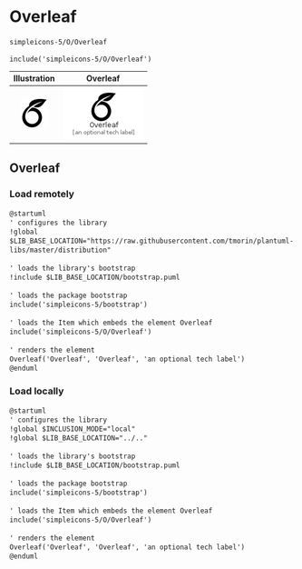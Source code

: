 # Overleaf


```text
simpleicons-5/O/Overleaf
```

```text
include('simpleicons-5/O/Overleaf')
```



| Illustration | Overleaf |
| :---: | :---: |
| ![illustration for Illustration](../../simpleicons-5/O/Overleaf.png) | ![illustration for Overleaf](../../simpleicons-5/O/Overleaf.Local.png) |




## Overleaf

### Load remotely
```plantuml
@startuml
' configures the library
!global $LIB_BASE_LOCATION="https://raw.githubusercontent.com/tmorin/plantuml-libs/master/distribution"

' loads the library's bootstrap
!include $LIB_BASE_LOCATION/bootstrap.puml

' loads the package bootstrap
include('simpleicons-5/bootstrap')

' loads the Item which embeds the element Overleaf
include('simpleicons-5/O/Overleaf')

' renders the element
Overleaf('Overleaf', 'Overleaf', 'an optional tech label')
@enduml
```

### Load locally
```plantuml
@startuml
' configures the library
!global $INCLUSION_MODE="local"
!global $LIB_BASE_LOCATION="../.."

' loads the library's bootstrap
!include $LIB_BASE_LOCATION/bootstrap.puml

' loads the package bootstrap
include('simpleicons-5/bootstrap')

' loads the Item which embeds the element Overleaf
include('simpleicons-5/O/Overleaf')

' renders the element
Overleaf('Overleaf', 'Overleaf', 'an optional tech label')
@enduml
```

